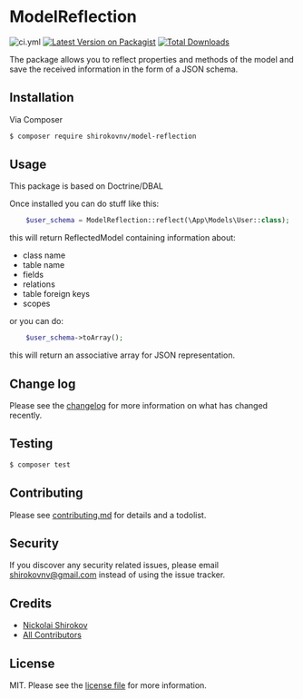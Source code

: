 # ModelReflection

![ci.yml][link-ci]
[![Latest Version on Packagist][ico-version]][link-packagist]
[![Total Downloads][ico-downloads]][link-downloads]

The package allows you to reflect properties and methods of the model and save the received information in the form of a JSON schema.

## Installation

Via Composer

``` bash
$ composer require shirokovnv/model-reflection
```

## Usage

This package is based on Doctrine/DBAL

Once installed you can do stuff like this:

```php
    $user_schema = ModelReflection::reflect(\App\Models\User::class);
```

this will return ReflectedModel containing information about:
- class name
- table name
- fields
- relations
- table foreign keys
- scopes

or you can do: 

```php
    $user_schema->toArray();
```
this will return an associative array for JSON representation.

## Change log

Please see the [changelog](changelog.md) for more information on what has changed recently.

## Testing

``` bash
$ composer test
```

## Contributing

Please see [contributing.md](contributing.md) for details and a todolist.

## Security

If you discover any security related issues, please email shirokovnv@gmail.com instead of using the issue tracker.

## Credits

- [Nickolai Shirokov][link-author]
- [All Contributors][link-contributors]

## License

MIT. Please see the [license file](license.md) for more information.

[ico-version]: https://img.shields.io/packagist/v/shirokovnv/model-reflection.svg?style=flat-square
[ico-downloads]: https://img.shields.io/packagist/dt/shirokovnv/model-reflection.svg?style=flat-square

[link-ci]: https://github.com/shirokovnv/model-reflection/actions/workflows/ci.yml/badge.svg
[link-packagist]: https://packagist.org/packages/shirokovnv/model-reflection
[link-downloads]: https://packagist.org/packages/shirokovnv/model-reflection
[link-author]: https://github.com/shirokovnv
[link-contributors]: ../../contributors
